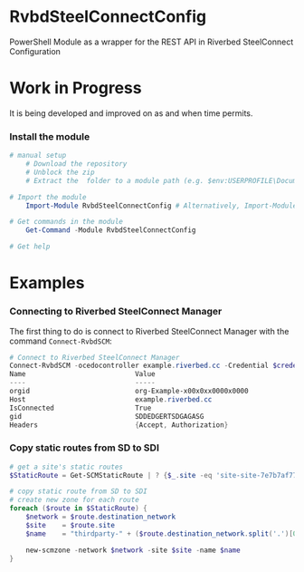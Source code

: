 # RvbdSteelConnectConfig
PowerShell Module as a wrapper for the REST API in Riverbed SteelConnect Configuration

# Work in Progress
It is being developed and improved on as and when time permits.

### Install the module
```powershell
# manual setup
    # Download the repository
    # Unblock the zip
    # Extract the  folder to a module path (e.g. $env:USERPROFILE\Documents\WindowsPowerShell\Modules\)

# Import the module
    Import-Module RvbdSteelConnectConfig # Alternatively, Import-Module \\Path\To\RvbdSteelConnectConfig

# Get commands in the module
    Get-Command -Module RvbdSteelConnectConfig

# Get help
```
# Examples
### Connecting to Riverbed SteelConnect Manager

The first thing to do is connect to Riverbed SteelConnect Manager with the command `Connect-RvbdSCM`:

```powershell
# Connect to Riverbed SteelConnect Manager
Connect-RvbdSCM -ocedocontroller example.riverbed.cc -Credential $credential
Name                           Value
----                           -----
orgid                          org-Example-x00x0xx0000x0000
Host                           example.riverbed.cc
IsConnected                    True
gid                            SDDEDGERTSDGAGASG
Headers                        {Accept, Authorization}

```

### Copy static routes from SD to SDI
```powershell
# get a site's static routes
$StaticRoute = Get-SCMStaticRoute | ? {$_.site -eq 'site-site-7e7b7af777bd777d'}

# copy static route from SD to SDI
# create new zone for each route
foreach ($route in $StaticRoute) {
    $network = $route.destination_network
    $site    = $route.site
    $name    = "thirdparty-" + ($route.destination_network.split('.')[0..2] -join '-')

    new-scmzone -network $network -site $site -name $name
}

```
